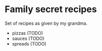 # Family secret recipes

Set of recipes as given by my grandma.
- pizzas (TODO)
- sauces (TODO)
- spreads (TODO)
